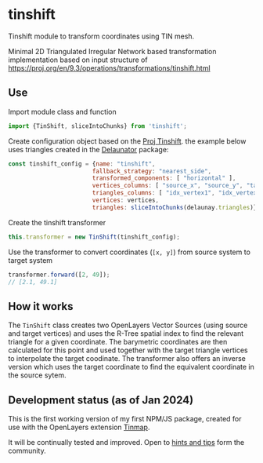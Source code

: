 # tinshift
Tinshift module to transform coordinates using TIN mesh.

Minimal 2D Triangulated Irregular Network based transformation implementation based on input structure of https://proj.org/en/9.3/operations/transformations/tinshift.html


## Use

Import module class and function 

```javascript
import {TinShift, sliceIntoChunks} from 'tinshift';
```

Create configuration object based on the [Proj Tinshift](https://proj.org/en/9.3/operations/transformations/tinshift.html). the example below uses triangles created in the [Delaunator](https://github.com/mapbox/delaunator) package:

```javascript
const tinshift_config = {name: "tinshift", 
                        fallback_strategy: "nearest_side",
                        transformed_components: [ "horizontal" ],
                        vertices_columns: [ "source_x", "source_y", "target_x", "target_y" ],
                        triangles_columns: [ "idx_vertex1", "idx_vertex2", "idx_vertex3"],
                        vertices: vertices,
                        triangles: sliceIntoChunks(delaunay.triangles)} ;  
```

Create the tinshift transformer

```javascript
this.transformer = new TinShift(tinshift_config);
```

Use the transformer to convert coordinates (`[x, y]`) from source system to target system

```javascript
transformer.forward([2, 49]);
// [2.1, 49.1]
```

## How it works
The `TinShift` class creates two OpenLayers Vector Sources (using source and target vertices) and uses the R-Tree spatial index to find the relevant triangle for a given coordinate. The barymetric coordinates are then calculated for this point and used together with the target triangle vertices to interpolate the target coodinate. The transformer also offers an inverse version which uses the target coordinate to find the equivalent coordinate in the source sytem. 


## Development status (as of Jan 2024)
This is the first working version of my first NPM/JS package, created for use with the OpenLayers extension [Tinmap](https://github.com/Robinini/tinmap).

It will be continually tested and improved. Open to [hints and tips](https://github.com/Robinini/tinshift/issues) form the community.